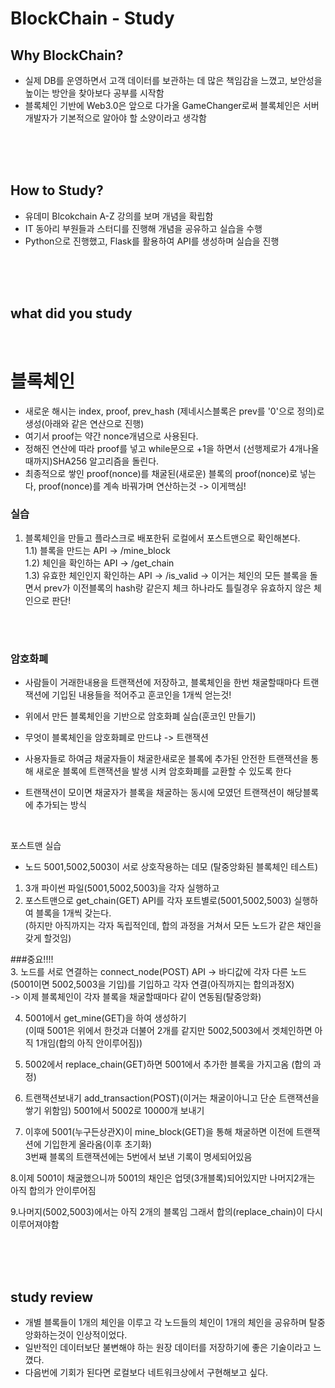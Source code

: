 # BlockChain - Study  

## Why BlockChain?  

- 실제 DB를 운영하면서 고객 데이터를 보관하는 데 많은 책임감을 느꼈고, 보안성을 높이는 방안을 찾아보다 공부를 시작함
- 블록체인 기반에 Web3.0은 앞으로 다가올 GameChanger로써 블록체인은 서버 개발자가 기본적으로 알아야 할 소양이라고 생각함  

<br>
<br>
<br>

## How to Study?

- 유데미 Blcokchain A-Z 강의를 보며 개념을 확립함  
- IT 동아리 부원들과 스터디를 진행해 개념을 공유하고 실습을 수행  
- Python으로 진행했고, Flask를 활용하여 API를 생성하며 실습을 진행  

<br>
<br>
<br>

## what did you study  

<br>

# 블록체인

- 새로운 해시는 index, proof, prev_hash (제네시스블록은 prev를 '0'으로 정의)로 생성(아래와 같은 연산으로 진행)   
- 여기서 proof는 약간 nonce개념으로 사용된다.  
- 정해진 연산에 따라 proof를 넣고 while문으로 +1을 하면서 (선행제로가 4개나올때까지)SHA256 알고리즘을 돌린다.  
- 최종적으로 쌓인 proof(nonce)를 채굴된(새로운) 블록의 proof(nonce)로 넣는다, proof(nonce)를 계속 바꿔가며 연산하는것 -> 이게핵심! 

### 실습  
1. 블록체인을 만들고 플라스크로 배포한뒤 로컬에서 포스트맨으로 확인해본다.  
1.1) 블록을 만드는 API -> /mine_block  
1.2) 체인을 확인하는 API -> /get_chain  
1.3) 유효한 체인인지 확인하는 API -> /is_valid -> 이거는 체인의 모든 블록을 돌면서 prev가 이전블록의 hash랑 같은지 체크
하나라도 틀릴경우 유효하지 않은 체인으로 판단!  

<br>
<br>

### 암호화폐  

- 사람들이 거래한내용을 트랜잭션에 저장하고, 블록체인을 한번 채굴할때마다 트랜잭션에 기입된 내용들을 적어주고 훈코인을 1개씩 얻는것!  

- 위에서 만든 블록체인을 기반으로 암호화폐 실습(훈코인 만들기)  
- 무엇이 블록체인을 암호화폐로 만드냐 -> 트랜잭션  
- 사용자들로 하여금 채굴자들이 채굴한새로운 블록에 추가된 안전한 트랜잭션을 통해 새로운 블록에 트랜잭션을 발생 시켜 암호화폐를 교환할 수 있도록 한다  
- 트랜잭션이 모이면 채굴자가 블록을 채굴하는 동시에 모였던 트랜잭션이 해당블록에 추가되는 방식  

<br>

포스트맨 실습  
- 노드 5001,5002,5003이 서로 상호작용하는 데모 (탈중앙화된 블록체인 테스트)  
1. 3개 파이썬 파일(5001,5002,5003)을 각자 실행하고  
2. 포스트맨으로 get_chain(GET) API를 각자 포트별로(5001,5002,5003) 실행하여 블록을 1개씩 갖는다.  
(하지만 아직까지는 각자 독립적인데, 합의 과정을 거쳐서 모든 노드가 같은 채인을 갖게 할것임)  

###중요!!!!  
3. 노드를 서로 연결하는 connect_node(POST) API -> 바디값에 각자 다른 노드(5001이면 5002,5003을 기입)를 기입하고 각자 연결(아직까지는 합의과정X)  
-> 이제 블록체인이 각자 블록을 채굴할때마다 같이 연동됨(탈중앙화)  

4. 5001에서 get_mine(GET)을 하여 생성하기  
(이때 5001은 위에서 한것과 더불어 2개를 같지만 5002,5003에서 겟체인하면 아직 1개임(합의 아직 안이루어짐))  

5. 5002에서 replace_chain(GET)하면 5001에서 추가한 블록을 가지고옴 (합의 과정)  

6. 트랜잭션보내기 add_transaction(POST)(이거는 채굴이아니고 단순 트랜잭션을 쌓기 위함임) 5001에서 5002로 10000개 보내기  

7. 이후에 5001(누구든상관X)이 mine_block(GET)을 통해 채굴하면 이전에 트랜잭션에 기입한게 올라옴(이후 초기화)  
3번째 블록의 트랜잭션에는 5번에서 보낸 기록이 명세되어있음   

8.이제 5001이 채굴했으니까 5001의 채인은 업뎃(3개블록)되어있지만 나머지2개는 아직 합의가 안이루어짐  

9.나머지(5002,5003)에서는 아직 2개의 블록임 그래서 합의(replace_chain)이 다시 이루어져야함  

<br>
<br>
<br>

## study review

- 개별 블록들이 1개의 체인을 이루고 각 노드들의 체인이 1개의 체인을 공유하며 탈중앙화하는것이 인상적이었다.  
- 일반적인 데이터보단 불변해야 하는 원장 데이터를 저장하기에 좋은 기술이라고 느꼈다.  
- 다음번에 기회가 된다면 로컬보다 네트워크상에서 구현해보고 싶다.  
